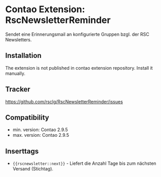 Contao Extension: RscNewsletterReminder
=======================================

Sendet eine Erinnerungsmail an konfigurierte Gruppen bzgl. der RSC Newsletters.


Installation
------------

The extension is not published in contao extension repository.
Install it manually.


Tracker
-------

https://github.com/rsclg/RscNewsletterReminder/issues


Compatibility
-------------

- min. version: Contao 2.9.5
- max. version: Contao 2.9.5


Inserttags
----------

- `{{rscnewsletter::next}}` - Liefert die Anzahl Tage bis zum nächsten Versand (Stichtag).